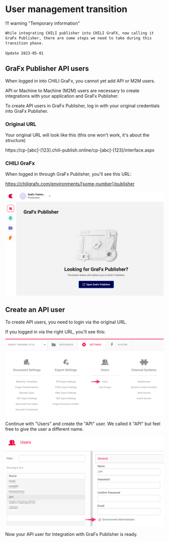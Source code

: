 # User management transition

!!! warning "Temporary information"
	
	While integrating CHILI publisher into CHILI GraFX, now calling it GraFx Publisher, there are some steps we need to take during this transition phase.
	
	Update 2023-05-01



## GraFx Publisher API users

When logged in into CHILI GraFx, you cannot yet add API or M2M users.

API or Machine to Machine (M2M) users are necessary to create integrations with your application and GraFx Publisher.

To create API users in GraFx Publisher, log in with your original credentials into GraFx Publisher.

### Original URL

Your original URL will look like this (this one won't work, it's about the structure)

https://cp-[abc]-[123].chili-publish.online/cp-[abc]-[123]/interface.aspx

### CHILI GraFx

When logged in through GraFx Publisher, you'll see this URL:

https://chiligrafx.com/environments/[some-number]/publisher

![screenshot](GraFx-Publisher_01.png)

## Create an API user

To create API users, you need to login via the original URL.

If you logged in via the right URL, you'll see this:

![screenshot](GraFx-Publisher_02.png)

Continue with "Users" and create the "API" user. We called it "API" but feel free to give the user a different name.

![screenshot](GraFx-Publisher_03.png)

Now your API user for Integration with GraFx Publisher is ready.
